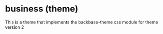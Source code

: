 # business (theme)
This is a theme that implements the backbase-theme css module for theme version 2
